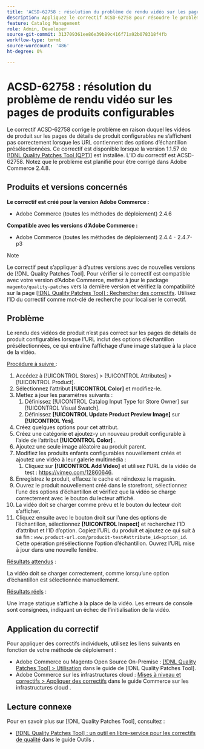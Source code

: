 ```yaml
---
title: 'ACSD-62758 : résolution du problème de rendu vidéo sur les pages de produits configurables'
description: Appliquez le correctif ACSD-62758 pour résoudre le problème d’Adobe Commerce en raison duquel les vidéos de produits sur les pages de détails de produits configurables ne s’affichent pas correctement lorsque les URL contiennent des options d’échantillon présélectionnées.
feature: Catalog Management
role: Admin, Developer
source-git-commit: 313709361ee86e39b89c416f71a92b078318f4fb
workflow-type: tm+mt
source-wordcount: '486'
ht-degree: 0%

---
```


# ACSD-62758 : résolution du problème de rendu vidéo sur les pages de produits configurables

Le correctif ACSD-62758 corrige le problème en raison duquel les vidéos de produit sur les pages de détails de produit configurables ne s’affichent pas correctement lorsque les URL contiennent des options d’échantillon présélectionnées. Ce correctif est disponible lorsque la version 1.1.57 de [[!DNL Quality Patches Tool (QPT)]](https://experienceleague.adobe.com/help/tools/quality-patches-tool/quality-patches-tool-to-self-serve-quality-patches.md) est installée. L’ID du correctif est ACSD-62758. Notez que le problème est planifié pour être corrigé dans Adobe Commerce 2.4.8.

## Produits et versions concernés

**Le correctif est créé pour la version Adobe Commerce :**

* Adobe Commerce (toutes les méthodes de déploiement) 2.4.6

**Compatible avec les versions d’Adobe Commerce :**

* Adobe Commerce (toutes les méthodes de déploiement) 2.4.4 - 2.4.7-p3

>[!NOTE]
>
>Le correctif peut s’appliquer à d’autres versions avec de nouvelles versions de [!DNL Quality Patches Tool]. Pour vérifier si le correctif est compatible avec votre version d’Adobe Commerce, mettez à jour le package `magento/quality-patches` vers la dernière version et vérifiez la compatibilité sur la page [[!DNL Quality Patches Tool] : Rechercher des correctifs](https://experienceleague.adobe.com/tools/commerce-quality-patches/index.html). Utilisez l’ID du correctif comme mot-clé de recherche pour localiser le correctif.

## Problème

Le rendu des vidéos de produit n’est pas correct sur les pages de détails de produit configurables lorsque l’URL inclut des options d’échantillon présélectionnées, ce qui entraîne l’affichage d’une image statique à la place de la vidéo.

<u>Procédure à suivre </u> :

1. Accédez à [!UICONTROL Stores] > [!UICONTROL Attributes] > [!UICONTROL Product].
1. Sélectionnez l’attribut **[!UICONTROL Color]** et modifiez-le.
1. Mettez à jour les paramètres suivants :
   1. Définissez [!UICONTROL Catalog Input Type for Store Owner] sur [!UICONTROL Visual Swatch].
   1. Définissez **[!UICONTROL Update Product Preview Image]** sur **[!UICONTROL Yes]**.
1. Créez quelques options pour cet attribut.
1. Créez une catégorie et ajoutez-y un nouveau produit configurable à l’aide de l’attribut **[!UICONTROL Color]** .
1. Ajoutez une seule image aléatoire au produit parent.
1. Modifiez les produits enfants configurables nouvellement créés et ajoutez une vidéo à leur galerie multimédia :
   1. Cliquez sur **[!UICONTROL Add Video]** et utilisez l’URL de la vidéo de test : https://vimeo.com/12860646.
1. Enregistrez le produit, effacez le cache et réindexez le magasin.
1. Ouvrez le produit nouvellement créé dans le storefront, sélectionnez l’une des options d’échantillon et vérifiez que la vidéo se charge correctement avec le bouton du lecteur affiché.
1. La vidéo doit se charger comme prévu et le bouton du lecteur doit s’afficher.
1. Cliquez ensuite avec le bouton droit sur l’une des options de l’échantillon, sélectionnez **[!UICONTROL Inspect]** et recherchez l’ID d’attribut et l’ID d’option. Copiez l’URL du produit et ajoutez ce qui suit à sa fin : `www.product-url.com/producit-test#attribute_id=option_id`. Cette opération présélectionne l’option d’échantillon. Ouvrez l’URL mise à jour dans une nouvelle fenêtre.

<u>Résultats attendus</u> :

La vidéo doit se charger correctement, comme lorsqu’une option d’échantillon est sélectionnée manuellement.

<u>Résultats réels</u> :

Une image statique s’affiche à la place de la vidéo. Les erreurs de console sont consignées, indiquant un échec de l’initialisation de la vidéo.

## Application du correctif

Pour appliquer des correctifs individuels, utilisez les liens suivants en fonction de votre méthode de déploiement :

* Adobe Commerce ou Magento Open Source On-Premise : [[!DNL Quality Patches Tool] > Utilisation](/help/tools/quality-patches-tool/usage.md) dans le guide de [!DNL Quality Patches Tool].
* Adobe Commerce sur les infrastructures cloud : [Mises à niveau et correctifs > Appliquer des correctifs](https://experienceleague.adobe.com/docs/commerce-cloud-service/user-guide/develop/upgrade/apply-patches.html) dans le guide Commerce sur les infrastructures cloud .


## Lecture connexe

Pour en savoir plus sur [!DNL Quality Patches Tool], consultez :

* [[!DNL Quality Patches Tool] : un outil en libre-service pour les correctifs de qualité](/help/tools/quality-patches-tool/quality-patches-tool-to-self-serve-quality-patches.md) dans le guide Outils .
